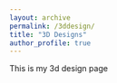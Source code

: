 ```yaml
---
layout: archive
permalink: /3ddesign/
title: "3D Designs"
author_profile: true
---
```


This is my 3d design page